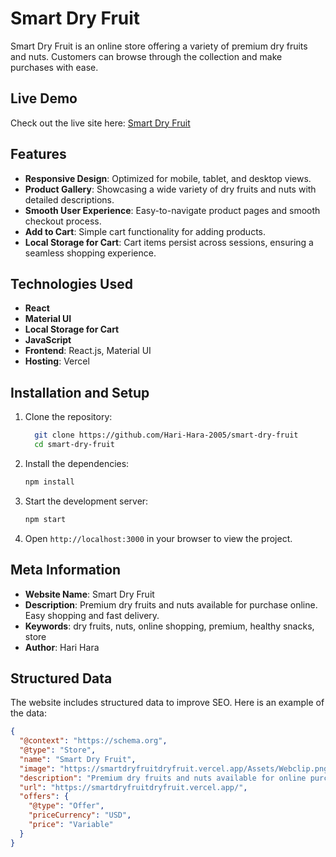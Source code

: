 # Smart Dry Fruit

Smart Dry Fruit is an online store offering a variety of premium dry fruits and nuts. Customers can browse through the collection and make purchases with ease.

## Live Demo

Check out the live site here: [Smart Dry Fruit]((https://smartdryfruitdryfruit.vercel.app/))

## Features

- **Responsive Design**: Optimized for mobile, tablet, and desktop views.
- **Product Gallery**:  Showcasing a wide variety of dry fruits and nuts with detailed descriptions.
- **Smooth User Experience**:  Easy-to-navigate product pages and smooth checkout process.
- **Add to Cart**: Simple cart functionality for adding products.
- **Local Storage for Cart**: Cart items persist across sessions, ensuring a seamless shopping experience.

## Technologies Used

- **React**
- **Material UI**
- **Local Storage for Cart**
- **JavaScript**
- **Frontend**: React.js, Material UI
- **Hosting**: Vercel

## Installation and Setup

1. Clone the repository:

   ```bash
     git clone https://github.com/Hari-Hara-2005/smart-dry-fruit
     cd smart-dry-fruit
   ```

2. Install the dependencies:

   ```bash
   npm install
   ```

3. Start the development server:

   ```bash
   npm start
   ```

4. Open `http://localhost:3000` in your browser to view the project.

## Meta Information

- **Website Name**: Smart Dry Fruit
- **Description**: Premium dry fruits and nuts available for purchase online. Easy shopping and fast delivery.
- **Keywords**: dry fruits, nuts, online shopping, premium, healthy snacks, store
- **Author**: Hari Hara

## Structured Data

The website includes structured data to improve SEO. Here is an example of the data:

```json
{
  "@context": "https://schema.org",
  "@type": "Store",
  "name": "Smart Dry Fruit",
  "image": "https://smartdryfruitdryfruit.vercel.app/Assets/Webclip.png",
  "description": "Premium dry fruits and nuts available for online purchase.",
  "url": "https://smartdryfruitdryfruit.vercel.app/",
  "offers": {
    "@type": "Offer",
    "priceCurrency": "USD",
    "price": "Variable"
  }
}

```
